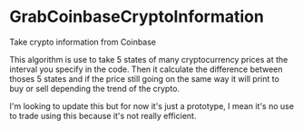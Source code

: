 # GrabCoinbaseCryptoInformation
Take crypto information from Coinbase

This algorithm is use to take 5 states of many cryptocurrency prices at the interval you specify in the code. Then it calculate the difference between thoses 5 states and if the price still going on the same way it will print to buy or sell depending the trend of the crypto.

I'm looking to update this but for now it's just a prototype, I mean it's no use to trade using this because it's not really efficient.

